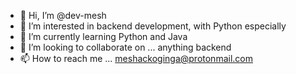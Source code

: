 - 👋 Hi, I’m @dev-mesh
- 👀 I’m interested in backend development, with Python especially
- 🌱 I’m currently learning Python and Java
- 💞️ I’m looking to collaborate on ... anything backend
- 📫 How to reach me ... meshackoginga@protonmail.com

<!---
dev-mesh/dev-mesh is a ✨ special ✨ repository because its `README.md` (this file) appears on your GitHub profile.
You can click the Preview link to take a look at your changes.
--->
